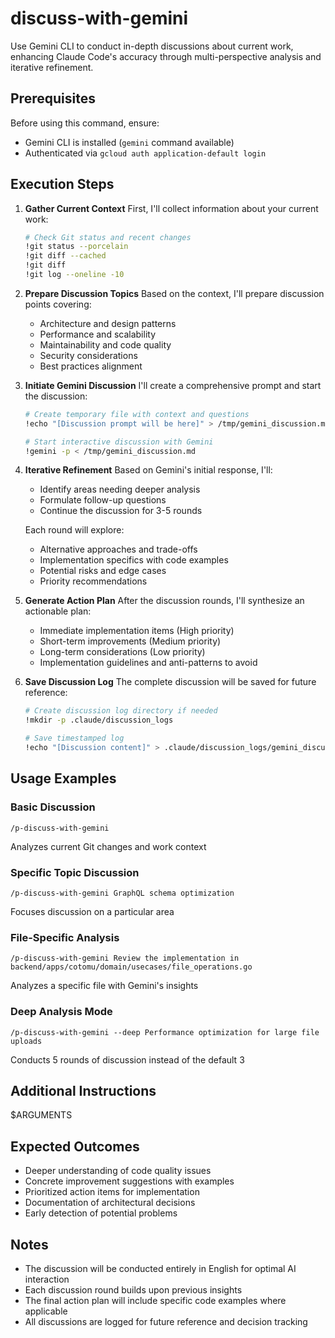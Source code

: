 ﻿# discuss-with-gemini

Use Gemini CLI to conduct in-depth discussions about current work, enhancing Claude Code's accuracy through multi-perspective analysis and iterative refinement.

## Prerequisites

Before using this command, ensure:

- Gemini CLI is installed (`gemini` command available)
- Authenticated via `gcloud auth application-default login`

## Execution Steps

1. **Gather Current Context**
   First, I'll collect information about your current work:

   ```bash
   # Check Git status and recent changes
   !git status --porcelain
   !git diff --cached
   !git diff
   !git log --oneline -10
   ```

2. **Prepare Discussion Topics**
   Based on the context, I'll prepare discussion points covering:
   - Architecture and design patterns
   - Performance and scalability
   - Maintainability and code quality
   - Security considerations
   - Best practices alignment

3. **Initiate Gemini Discussion**
   I'll create a comprehensive prompt and start the discussion:

   ```bash
   # Create temporary file with context and questions
   !echo "[Discussion prompt will be here]" > /tmp/gemini_discussion.md

   # Start interactive discussion with Gemini
   !gemini -p < /tmp/gemini_discussion.md
   ```

4. **Iterative Refinement**
   Based on Gemini's initial response, I'll:
   - Identify areas needing deeper analysis
   - Formulate follow-up questions
   - Continue the discussion for 3-5 rounds

   Each round will explore:
   - Alternative approaches and trade-offs
   - Implementation specifics with code examples
   - Potential risks and edge cases
   - Priority recommendations

5. **Generate Action Plan**
   After the discussion rounds, I'll synthesize an actionable plan:
   - Immediate implementation items (High priority)
   - Short-term improvements (Medium priority)
   - Long-term considerations (Low priority)
   - Implementation guidelines and anti-patterns to avoid

6. **Save Discussion Log**
   The complete discussion will be saved for future reference:

   ```bash
   # Create discussion log directory if needed
   !mkdir -p .claude/discussion_logs

   # Save timestamped log
   !echo "[Discussion content]" > .claude/discussion_logs/gemini_discussion_$(date +%Y%m%d_%H%M%S).md
   ```

## Usage Examples

### Basic Discussion

```
/p-discuss-with-gemini
```

Analyzes current Git changes and work context

### Specific Topic Discussion

```
/p-discuss-with-gemini GraphQL schema optimization
```

Focuses discussion on a particular area

### File-Specific Analysis

```
/p-discuss-with-gemini Review the implementation in backend/apps/cotomu/domain/usecases/file_operations.go
```

Analyzes a specific file with Gemini's insights

### Deep Analysis Mode

```
/p-discuss-with-gemini --deep Performance optimization for large file uploads
```

Conducts 5 rounds of discussion instead of the default 3

## Additional Instructions

$ARGUMENTS

## Expected Outcomes

- Deeper understanding of code quality issues
- Concrete improvement suggestions with examples
- Prioritized action items for implementation
- Documentation of architectural decisions
- Early detection of potential problems

## Notes

- The discussion will be conducted entirely in English for optimal AI interaction
- Each discussion round builds upon previous insights
- The final action plan will include specific code examples where applicable
- All discussions are logged for future reference and decision tracking
